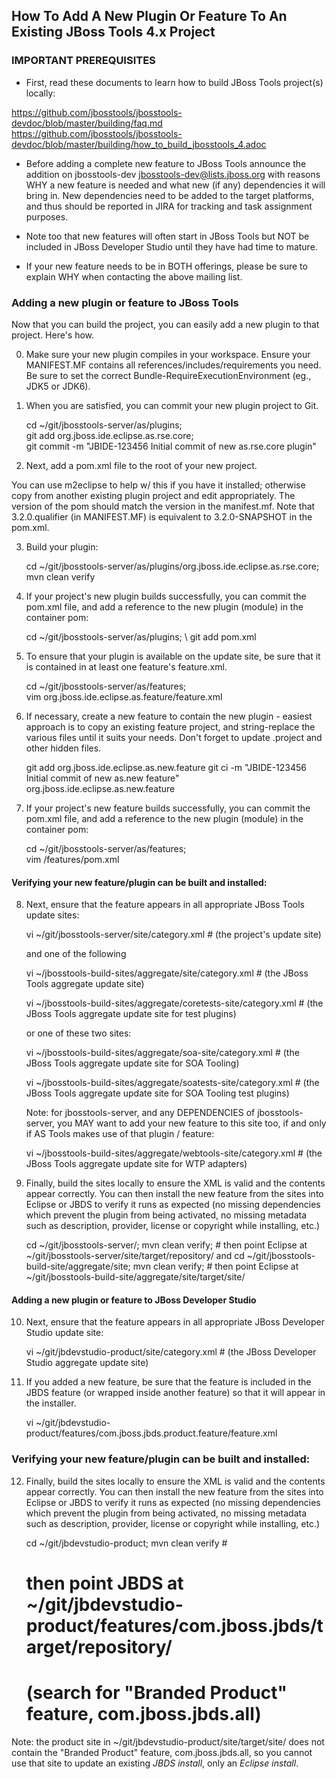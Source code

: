 ## How To Add A New Plugin Or Feature To An Existing JBoss Tools 4.x Project

### IMPORTANT PREREQUISITES ## 

* First, read these documents to learn how to build JBoss Tools project(s) locally: 

https://github.com/jbosstools/jbosstools-devdoc/blob/master/building/faq.md
https://github.com/jbosstools/jbosstools-devdoc/blob/master/building/how_to_build_jbosstools_4.adoc

* Before adding a complete new feature to JBoss Tools announce the addition on jbosstools-dev <a href="mailto:jbosstools-dev@lists.jboss.org">jbosstools-dev@lists.jboss.org</a> with reasons WHY a new feature is needed and what new (if any) dependencies it will bring in. New dependencies need to be added to the target platforms, and thus should be reported in JIRA for tracking and task assignment purposes.

* Note too that new features will often start in JBoss Tools but NOT be included in JBoss Developer Studio until they have had time to mature. 

* If your new feature needs to be in BOTH offerings, please be sure to explain WHY when contacting the above mailing list.


### Adding a new plugin or feature to JBoss Tools

Now that you can build the project, you can easily add a new plugin to that project. Here's how.

0. Make sure your new plugin compiles in your workspace. Ensure your MANIFEST.MF contains all references/includes/requirements you need. Be sure to set the correct Bundle-RequireExecutionEnvironment (eg., JDK5 or JDK6).

1. When you are satisfied, you can commit your new plugin project to Git.

    cd ~/git/jbosstools-server/as/plugins; \
    git add org.jboss.ide.eclipse.as.rse.core; \
    git commit -m "JBIDE-123456 Initial commit of new as.rse.core plugin"

2. Next, add a pom.xml file to the root of your new project.

You can use m2eclipse to help w/ this if you have it installed; otherwise copy from another existing plugin project and edit appropriately. The version of the pom should match the version in the manifest.mf. Note that 3.2.0.qualifier (in MANIFEST.MF) is equivalent to 3.2.0-SNAPSHOT in the pom.xml.

3. Build your plugin:

    cd ~/git/jbosstools-server/as/plugins/org.jboss.ide.eclipse.as.rse.core; \
    mvn clean verify

4. If your project's new plugin builds successfully, you can commit the pom.xml file, and add a reference to the new plugin (module) in the container pom:

    cd ~/git/jbosstools-server/as/plugins; \ 
    git add pom.xml

5. To ensure that your plugin is available on the update site, be sure that it is contained in at least one feature's feature.xml.

    cd ~/git/jbosstools-server/as/features; \
    vim org.jboss.ide.eclipse.as.feature/feature.xml

6. If necessary, create a new feature to contain the new plugin - easiest approach is to copy an existing feature project, and string-replace the various files until it suits your needs. Don't forget to update .project and other hidden files.

    git add org.jboss.ide.eclipse.as.new.feature
    git ci -m "JBIDE-123456 Initial commit of new as.new feature" org.jboss.ide.eclipse.as.new.feature

7. If your project's new feature builds successfully, you can commit the pom.xml file, and add a reference to the new plugin (module) in the container pom:

    cd ~/git/jbosstools-server/as/features; \
    vim /features/pom.xml


#### Verifying your new feature/plugin can be built and installed:

8. Next, ensure that the feature appears in all appropriate JBoss Tools update sites:

    vi ~/git/jbosstools-server/site/category.xml # (the project's update site)

      and one of the following

    vi ~/jbosstools-build-sites/aggregate/site/category.xml # (the JBoss Tools aggregate update site)

    vi ~/jbosstools-build-sites/aggregate/coretests-site/category.xml # (the JBoss Tools aggregate update site for test plugins)

      or one of these two sites:

    vi ~/jbosstools-build-sites/aggregate/soa-site/category.xml # (the JBoss Tools aggregate update site for SOA Tooling)

    vi ~/jbosstools-build-sites/aggregate/soatests-site/category.xml # (the JBoss Tools aggregate update site for SOA Tooling test plugins)

      Note: for jbosstools-server, and any DEPENDENCIES of jbosstools-server, you MAY want to 
      add your new feature to this site too, if and only if AS Tools makes use of that plugin / feature:

    vi ~/jbosstools-build-sites/aggregate/webtools-site/category.xml # (the JBoss Tools aggregate update site for WTP adapters)

9. Finally, build the sites locally to ensure the XML is valid and the contents appear correctly. You can then install the new feature from the sites into Eclipse or JBDS to verify it runs as expected (no missing dependencies which prevent the plugin from being activated, no missing metadata such as description, provider, license or copyright while installing, etc.)

    cd ~/git/jbosstools-server/; mvn clean verify; # then point Eclipse at ~/git/jbosstools-server/site/target/repository/
      and
    cd ~/git/jbosstools-build-site/aggregate/site; mvn clean verify; # then point Eclipse at ~/git/jbosstools-build-site/aggregate/site/target/site/


#### Adding a new plugin or feature to JBoss Developer Studio

10. Next, ensure that the feature appears in all appropriate JBoss Developer Studio update site:

    vi ~/git/jbdevstudio-product/site/category.xml # (the JBoss Developer Studio aggregate update site)

11. If you added a new feature, be sure that the feature is included in the JBDS feature (or wrapped inside another feature) so that it will appear in the installer.

    vi ~/git/jbdevstudio-product/features/com.jboss.jbds.product.feature/feature.xml


### Verifying your new feature/plugin can be built and installed:

12. Finally, build the sites locally to ensure the XML is valid and the contents appear correctly. You can then install the new feature from the sites into Eclipse or JBDS to verify it runs as expected (no missing dependencies which prevent the plugin from being activated, no missing metadata such as description, provider, license or copyright while installing, etc.)

    cd ~/git/jbdevstudio-product; mvn clean verify # 
    # then point JBDS at ~/git/jbdevstudio-product/features/com.jboss.jbds/target/repository/ 
    # (search for "Branded Product" feature, com.jboss.jbds.all)

Note: the product site in ~/git/jbdevstudio-product/site/target/site/ does not contain the "Branded Product" feature, com.jboss.jbds.all, so you cannot use that site to update an existing *JBDS install*, only an *Eclipse install*.